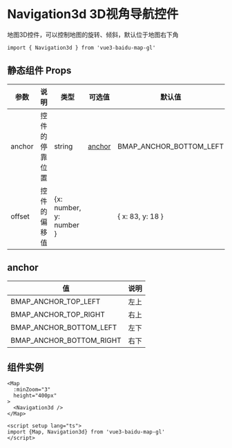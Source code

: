 # Navigation3d 3D视角导航控件
地图3D控件，可以控制地图的旋转、倾斜，默认位于地图右下角

```ts:no-line-numbers
import { Navigation3d } from 'vue3-baidu-map-gl'
```

## 静态组件 Props
| 参数   | 说明           | 类型                    | 可选值            | 默认值                  |
| ------ | -------------- | ----------------------- | ----------------- | ----------------------- |
| anchor | 控件的停靠位置 | string                  | [anchor](#anchor) | BMAP_ANCHOR_BOTTOM_LEFT |
| offset | 控件的偏移值   | {x: number, y: number } |                   | { x: 83, y: 18 }        |


## anchor
| 值                       | 说明 |
| ------------------------ | ---- |
| BMAP_ANCHOR_TOP_LEFT     | 左上 |
| BMAP_ANCHOR_TOP_RIGHT    | 右上 |
| BMAP_ANCHOR_BOTTOM_LEFT  | 左下 |
| BMAP_ANCHOR_BOTTOM_RIGHT | 右下 |


## 组件实例
<div>
<Map
  :ak="'4stE857hYPHbEmgKhLiTAa0QbCIULHpm'"
  :minZoom="3"
  height="400px"
>
  <Navigation3d />
</Map>
</div>


```vue:no-line-numbers
<Map
  :minZoom="3" 
  height="400px"
>
  <Navigation3d />
</Map>

<script setup lang="ts">
import {Map, Navigation3d} from 'vue3-baidu-map-gl'
</script>
```
